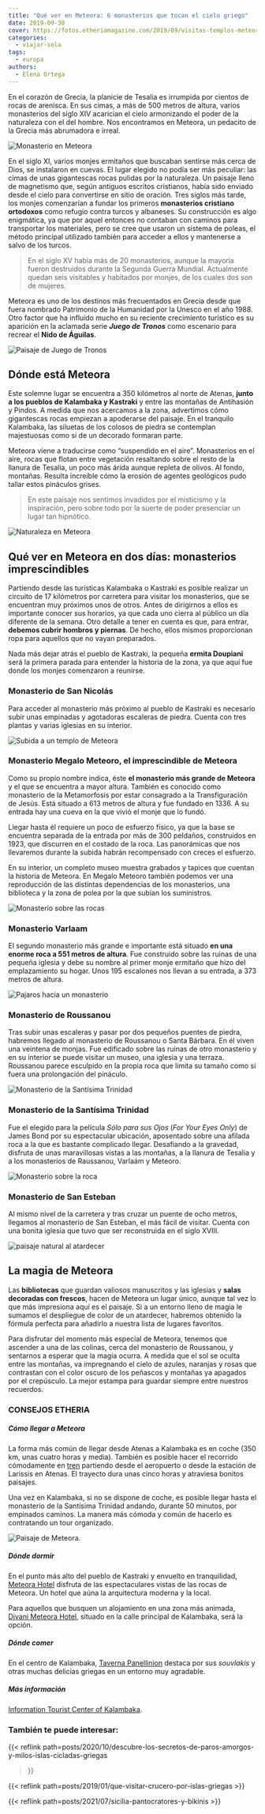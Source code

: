 ```yaml
---
title: "Qué ver en Meteora: 6 monasterios que tocan el cielo griego"
date: 2019-09-30
cover: https://fotos.etheriamagazine.com/2019/09/visitas-templos-meteora.jpg
categories: 
  - viajar-sola
tags: 
  - europa
authors: 
  - Elena Ortega
---
```


En el corazón de Grecia, la planicie de Tesalia es irrumpida por cientos de rocas de arenisca. En sus cimas, a más de 500 metros de altura, varios monasterios del siglo XIV acarician el cielo armonizando el poder de la naturaleza con el del hombre. Nos encontramos en Meteora, un pedacito de la Grecia más abrumadora e irreal.

![Monasterio en Meteora](https://fotos.etheriamagazine.com/2019/09/visitas-templos-meteora.jpg "Monasterio de Roussanou.")

En el siglo XI, varios monjes ermitaños que buscaban sentirse más cerca de Dios, se 
instalaron en cuevas. El lugar elegido no podía ser más peculiar: las cimas de unas 
gigantescas rocas pulidas por la naturaleza. Un paisaje lleno de magnetismo que, según 
antiguos escritos cristianos, había sido enviado desde el cielo para convertirse en 
sitio de oración. Tres siglos más tarde, los monjes comenzarían a fundar los primeros 
**monasterios cristiano ortodoxos** como refugio contra turcos y albaneses. Su 
construcción es algo enigmática, ya que por aquel entonces no contaban con caminos para 
transportar los materiales, pero se cree que usaron un sistema de poleas, el método 
principal utilizado también para acceder a ellos y mantenerse a salvo de los turcos. 

> En el siglo XV había más de 20 monasterios, aunque la mayoría fueron destruidos durante 
> la Segunda Guerra Mundial. Actualmente quedan seis visitables y habitados por monjes, de 
> los cuales dos son de mujeres. 

Meteora es uno de los destinos más frecuentados en Grecia desde que fuera nombrado 
Patrimonio de la Humanidad por la Unesco en el año 1988. Otro factor que ha influido 
mucho en su reciente crecimiento turístico es su aparición en la aclamada serie _**Juego 
de Tronos**_ como escenario para recrear el **Nido de Águilas**. 

![Paisaje de Juego de Tronos](https://fotos.etheriamagazine.com/2019/09/nido-aguilas-juego-tronos.jpg "Recreación del Nido del Águilas en Juego de Tronos. ©GOT")

## Dónde está Meteora

Este solemne lugar se encuentra a 350 kilómetros al norte de Atenas, **junto a los 
pueblos de Kalambaka y Kastraki** y entre las montañas de Antihasión y Pindos. A medida 
que nos acercamos a la zona, advertimos cómo gigantescas rocas empiezan a apoderarse del 
paisaje. En el tranquilo Kalambaka, las siluetas de los colosos de piedra se contemplan 
majestuosas como si de un decorado formaran parte. 

Meteora viene a traducirse como “suspendido en el aire”. Monasterios en el aire, rocas 
que flotan entre vegetación resaltando sobre el resto de la llanura de Tesalia, un poco 
más árida aunque repleta de olivos. Al fondo, montañas. Resulta increíble cómo la 
erosión de agentes geológicos pudo tallar estos pináculos grises. 

> En este paisaje nos sentimos invadidos por el misticismo y la inspiración, pero sobre 
> todo por la suerte de poder presenciar un lugar tan hipnótico. 

![Naturaleza en Meteora](https://fotos.etheriamagazine.com/2019/09/atardecer-meteora-grecia.jpg "Entorno natural de Meteora.")

## Qué ver en Meteora en dos días: monasterios imprescindibles

Partiendo desde las turísticas Kalambaka o Kastraki es posible realizar un circuito de 
17 kilómetros por carretera para visitar los monasterios, que se encuentran muy próximos 
unos de otros. Antes de dirigirnos a ellos es importante conocer sus horarios, ya que 
cada uno cierra al público un día diferente de la semana. Otro detalle a tener en cuenta 
es que, para entrar, **debemos cubrir hombros y piernas**. De hecho, ellos mismos 
proporcionan ropa para aquellos que no vayan preparados. 

Nada más dejar atrás el pueblo de Kastraki, la pequeña **ermita Doupiani** será la 
primera parada para entender la historia de la zona, ya que aquí fue donde los monjes 
comenzaron a reunirse. 

### Monasterio de San Nicolás

Para acceder al monasterio más próximo al pueblo de Kastraki es necesario subir unas 
empinadas y agotadoras escaleras de piedra. Cuenta con tres plantas y varias iglesias en 
su interior. 

![Subida a un templo de Meteora](https://fotos.etheriamagazine.com/2019/09/subir-escaleras-templos-meteora-el-carito.jpg "Escaleras interminables para acceder a los monasterios. © ElCarito")

### Monasterio Megalo Meteoro, el imprescindible de Meteora

Como su propio nombre indica, éste **el monasterio más grande de Meteora** y el que se 
encuentra a mayor altura. También es conocido como monasterio de la Metamorfosis por 
estar consagrado a la Transfiguración de Jesús. Está situado a 613 metros de altura y 
fue fundado en 1336. A su entrada hay una cueva en la que vivió el monje que lo fundó. 

Llegar hasta él requiere un poco de esfuerzo físico, ya que la base se encuentra 
separada de la entrada por más de 300 peldaños, construidos en 1923, que discurren en el 
costado de la roca. Las panorámicas que nos llevaremos durante la subida habrán 
recompensado con creces el esfuerzo. 

En su interior, un completo museo muestra grabados y tapices que cuentan la historia de 
Meteora. En Megalo Meteoro también podemos ver una reproducción de las distintas 
dependencias de los monasterios, una biblioteca y la zona de polea por la que subían los 
suministros. 

![Monasterio sobre las rocas](https://fotos.etheriamagazine.com/2019/09/que-ver-templos-meteora-varlaam.jpg "Monasterio de Varlaám.")

### Monasterio Varlaam

El segundo monasterio más grande e importante está situado **en una enorme roca a 551 
metros de altura**. Fue construido sobre las ruinas de una pequeña iglesia y debe su 
nombre al primer monje ermitaño que hizo del emplazamiento su hogar. Unos 195 escalones 
nos llevan a su entrada, a 373 metros de altura. 

![Pajaros hacia un monasterio](https://fotos.etheriamagazine.com/2019/09/que-ver-meteora-etheria-magazine-templo.jpg "Monasterio de Roussanou.")

### Monasterio de Roussanou

Tras subir unas escaleras y pasar por dos pequeños puentes de piedra, habremos llegado 
al monasterio de Roussanou o Santa Bárbara. En él viven una veintena de monjas. Fue 
edificado sobre las ruinas de otro monasterio y en su interior se puede visitar un 
museo, una iglesia y una terraza. Roussanou parece esculpido en la propia roca que 
limita su tamaño como si fuera una prolongación del pináculo. 

![Monasterio de la Santísima Trinidad](https://fotos.etheriamagazine.com/2019/09/meteora-etheria-magazine.jpg "Monasterio de la Santísima Trinidad.")

### Monasterio de la Santísima Trinidad

Fue el elegido para la película _Sólo para sus Ojos_ (_For Your Eyes Only_) de James 
Bond por su espectacular ubicación, aposentado sobre una afilada roca a la que es 
bastante complicado llegar. Desafiando a la gravedad, disfruta de unas maravillosas 
vistas a las montañas, a la llanura de Tesalia y a los monasterios de Raussanou, Varlaám 
y Meteoro. 

![Monasterio sobre la roca](https://fotos.etheriamagazine.com/2019/09/monasterio-Agios-Stefanos.jpg "Monasterio de San Esteban. © OT Kalambaka")

### Monasterio de San Esteban

Al mismo nivel de la carretera y tras cruzar un puente de ocho metros, llegamos al 
monasterio de San Esteban, el más fácil de visitar. Cuenta con una bonita iglesia que 
tuvo que ser reconstruida en el siglo XVIII. 

![paisaje natural al atardecer](https://fotos.etheriamagazine.com/2019/09/templos-meteora-atardecer-lorenzo-spoleti-.jpg "Atardecer en Meteora.")

## La magia de Meteora

Las **bibliotecas** que guardan valiosos manuscritos y las iglesias y **salas decoradas 
con frescos**, hacen de Meteora un lugar único, aunque tal vez lo que más impresiona 
aquí es el paisaje. Si a un entorno lleno de magia le sumamos el despliegue de color de 
un atardecer, habremos obtenido la fórmula perfecta para añadirlo a nuestra lista de 
lugares favoritos. 

Para disfrutar del momento más especial de Meteora, tenemos que ascender a una de las 
colinas, cerca del monasterio de Roussanou, y sentarnos a esperar que la magia ocurra. A 
medida que el sol se oculta entre las montañas, va impregnando el cielo de azules, 
naranjas y rosas que contrastan con el color oscuro de los peñascos y montañas ya 
apagados por el crepúsculo. La mejor estampa para guardar siempre entre nuestros 
recuerdos. 

### CONSEJOS ETHERIA

##### Cómo llegar a Meteora

La forma más común de llegar desde Atenas a Kalambaka es en coche (350 km, unas cuatro 
horas y media). También es posible hacer el recorrido cómodamente en 
[tren](http://www.trainose.gr/en/) partiendo desde el aeropuerto o desde la estación de 
Larissis en Atenas. El trayecto dura unas cinco horas y atraviesa bonitos paisajes. 

Una vez en Kalambaka, si no se dispone de coche, es posible llegar hasta el monasterio 
de la Santísima Trinidad andando, durante 50 minutos, por empinados caminos. La manera 
más cómoda y común de hacerlo es contratando un tour organizado. 

![](https://fotos.etheriamagazine.com/2019/09/meteora-monasterios.jpg "Paisaje de Meteora.")

##### Dónde dormir

En el punto más alto del pueblo de Kastraki y envuelto en tranquilidad, [Meteora 
Hotel](https://www.meteorahotels.com) disfruta de las espectaculares vistas de las rocas 
de Meteora. Un hotel que aúna la arquitectura moderna y la local. 

Para aquellos que busquen un alojamiento en una zona más animada, [Divani Meteora 
Hotel](https://divanimeteorahotel.com), situado en la calle principal de Kalambaka, será 
la opción. 

##### Dónde comer

En el centro de Kalambaka, [Taverna 
Panellinion](https://www.tripadvisor.es/Restaurant_Review-g315843-d1566335-Reviews-Taverna_Panellinion-Kalambaka_Trikala_Region_Thessaly.html) 
destaca por sus _souvlakis_ y otras muchas delicias griegas en un entorno muy agradable. 

##### Más información

[Information Tourist Center of Kalambaka](https://www.infotouristmeteora.gr/). 

### También te puede interesar:

{{< reflink 
path=posts/2020/10/descubre-los-secretos-de-paros-amorgos-y-milos-islas-cicladas-griegas 
>}} 

{{< reflink path=posts/2019/01/que-visitar-crucero-por-islas-griegas >}} 

{{< reflink path=posts/2021/07/sicilia-pantocratores-y-bikinis >}}
